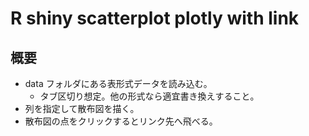 # R shiny scatterplot plotly with link

## 概要

- data フォルダにある表形式データを読み込む。
  - タブ区切り想定。他の形式なら適宜書き換えすること。
- 列を指定して散布図を描く。
- 散布図の点をクリックするとリンク先へ飛べる。

